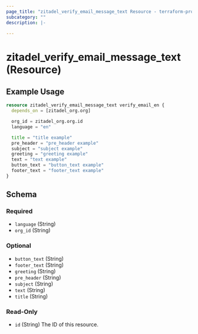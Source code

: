 ```yaml
---
page_title: "zitadel_verify_email_message_text Resource - terraform-provider-zitadel"
subcategory: ""
description: |-
  
---
```


# zitadel_verify_email_message_text (Resource)



## Example Usage

```terraform
resource zitadel_verify_email_message_text verify_email_en {
  depends_on = [zitadel_org.org]

  org_id = zitadel_org.org.id
  language = "en"

  title = "title example"
  pre_header = "pre_header example"
  subject = "subject example"
  greeting = "greeting example"
  text = "text example"
  button_text = "button_text example"
  footer_text = "footer_text example"
}
```

<!-- schema generated by tfplugindocs -->
## Schema

### Required

- `language` (String)
- `org_id` (String)

### Optional

- `button_text` (String)
- `footer_text` (String)
- `greeting` (String)
- `pre_header` (String)
- `subject` (String)
- `text` (String)
- `title` (String)

### Read-Only

- `id` (String) The ID of this resource.